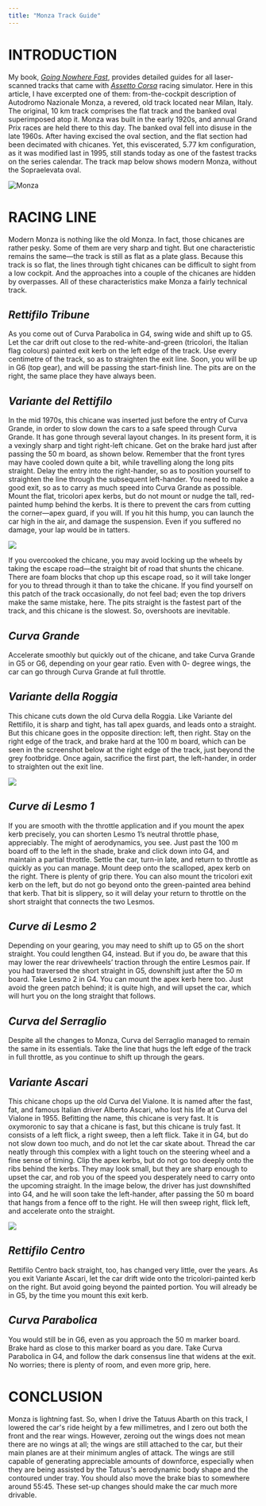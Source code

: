 ```yaml
---
title: "Monza Track Guide"
---
```


# INTRODUCTION

My book, *[Going Nowhere Fast](https://www.amazon.com/Going-Nowhere-Assetto-Corsa-2018-01-20-ebook/dp/B00NS918M4/ref=sr_1_4?keywords=amen+zwa&qid=1637678617&qsid=139-4891948-0624130&sr=8-4&sres=B00WNBY3AW%2CB00FRJRAWA%2CB00RJL1GUQ%2CB00NS918M4%2CB007O48QTC%2CB0085P197A%2CB078MFL33P%2CB009Z2H91W%2CB08Q77JRMC%2CB00OFWFV12%2CB075T4VS5F%2CB075T7HYR5%2CB00DJUK8HS%2CB07XYHLQ9C%2CB086PHR52V%2CB075T6BVGZ)*, provides detailed guides for all laser-scanned tracks that came with *[Assetto Corsa](https://www.assettocorsa.it/home-ac/)* racing simulator. Here in this article, I have excerpted one of them: from-the-cockpit description of Autodromo Nazionale Monza, a revered, old track located near Milan, Italy. The original, 10 km track comprises the flat track and the banked oval superimposed atop it. Monza was built in the early 1920s, and annual Grand Prix races are held there to this day. The banked oval fell into disuse in the late 1960s. After having excised the oval section, and the flat section had been decimated with chicanes. Yet, this eviscerated, 5.77 km configuration, as it was modified last in 1995, still stands today as one of the fastest tracks on the series calendar. The track map below shows modern Monza, without the Sopraelevata oval.

![Monza](../figures/Monza/MonzaMap.jpg)

# RACING LINE

Modern Monza is nothing like the old Monza. In fact, those chicanes are rather pesky. Some of them are very sharp and tight. But one characteristic remains the same—the track is still as flat as a plate glass. Because this track is so flat, the lines through tight chicanes can be difficult to sight from a low cockpit. And the approaches into a couple of the chicanes are hidden by overpasses. All of these characteristics make Monza a fairly technical track.

## *Rettifilo Tribune*

As you come out of Curva Parabolica in G4, swing wide and shift up to G5. Let the car drift out close to the red-white-and-green (tricolori, the Italian flag colours) painted exit kerb on the left edge of the track. Use every centimetre of the track, so as to straighten the exit line. Soon, you will be up in G6 (top gear), and will be passing the start-finish line. The pits are on the right, the same place they have always been.

## *Variante del Rettifilo*

In the mid 1970s, this chicane was inserted just before the entry of Curva Grande, in order to slow down the cars to a safe speed through Curva Grande. It has gone through several layout changes. In its present form, it is a vexingly sharp and tight right-left chicane. Get on the brake hard just after passing the 50 m board, as shown below. Remember that the front tyres may have cooled down quite a bit, while travelling along the long pits straight. Delay the entry into the right-hander, so as to position yourself to straighten the line through the subsequent left-hander. You need to make a good exit, so as to carry as much speed into Curva Grande as possible. Mount the flat, tricolori apex kerbs, but do not mount or nudge the tall, red-painted hump behind the kerbs. It is there to prevent the cars from cutting the corner—apex guard, if you will. If you hit this hump, you can launch the car high in the air, and damage the suspension. Even if you suffered no damage, your lap would be in tatters.

![](../figures/Monza/MonzaFA-01VariantedelRettifilo.jpg)

If you overcooked the chicane, you may avoid locking up the wheels by taking the escape road—the straight bit of road that shunts the chicane. There are foam blocks that chop up this escape road, so it will take longer for you to thread through it than to take the chicane. If you find yourself on this patch of the track occasionally, do not feel bad; even the top drivers make the same mistake, here. The pits straight is the fastest part of the track, and this chicane is the slowest. So, overshoots are inevitable.

## *Curva Grande*

Accelerate smoothly but quickly out of the chicane, and take Curva Grande in G5 or G6, depending on your gear ratio. Even with 0- degree wings, the car can go through Curva Grande at full throttle.

## *Variante della Roggia*

This chicane cuts down the old Curva della Roggia. Like Variante del Rettifilo, it is sharp and tight, has tall apex guards, and leads onto a straight. But this chicane goes in the opposite direction: left, then right. Stay on the right edge of the track, and brake hard at the 100 m board, which can be seen in the screenshot below at the right edge of the track, just beyond the grey footbridge. Once again, sacrifice the first part, the left-hander, in order to straighten out the exit line.

![](../figures/Monza/MonzaFA-03VariantedellaRoggia.jpg)

## *Curve di Lesmo 1*

If you are smooth with the throttle application and if you mount the apex kerb precisely, you can shorten Lesmo 1’s neutral throttle phase, appreciably. The might of aerodynamics, you see. Just past the 100 m board off to the left in the shade, brake and click down into G4, and maintain a partial throttle. Settle the car, turn-in late, and return to throttle as quickly as you can manage. Mount deep onto the scalloped, apex kerb on the right. There is plenty of grip there. You can also mount the tricolori exit kerb on the left, but do not go beyond onto the green-painted area behind that kerb. That bit is slippery, so it will delay your return to throttle on the short straight that connects the two Lesmos.

## *Curve di Lesmo 2*

Depending on your gearing, you may need to shift up to G5 on the short straight. You could lengthen G4, instead. But if you do, be aware that this may lower the rear drivewheels’ traction through the entire Lesmos pair. If you had traversed the short straight in G5, downshift just after the 50 m board. Take Lesmo 2 in G4. You can mount the apex kerb here too. Just avoid the green patch behind; it is quite high, and will upset the car, which will hurt you on the long straight that follows.

## *Curva del Serraglio*

Despite all the changes to Monza, Curva del Serraglio managed to remain the same in its essentials. Take the line that hugs the left edge of the track in full throttle, as you continue to shift up through the gears.

## *Variante Ascari*

This chicane chops up the old Curva del Vialone. It is named after the fast, fat, and famous Italian driver Alberto Ascari, who lost his life at Curva del Vialone in 1955. Befitting the name, this chicane is very fast. It is oxymoronic to say that a chicane is fast, but this chicane is truly fast. It consists of a left flick, a right sweep, then a left flick. Take it in G4, but do not slow down too much, and do not let the car skate about. Thread the car neatly through this complex with a light touch on the steering wheel and a fine sense of timing. Clip the apex kerbs, but do not go too deeply onto the ribs behind the kerbs. They may look small, but they are sharp enough to upset the car, and rob you of the speed you desperately need to carry onto the upcoming straight. In the image below, the driver has just downshifted into G4, and he will soon take the left-hander, after passing the 50 m board that hangs from a fence off to the right. He will then sweep right, flick left, and accelerate onto the straight.

![](../figures/Monza/MonzaFA-07VarianteAscari.jpg)

## *Rettifilo Centro*

Rettifilo Centro back straight, too, has changed very little, over the years. As you exit Variante Ascari, let the car drift wide onto the tricolori-painted kerb on the right. But avoid going beyond the painted portion. You will already be in G5, by the time you mount this exit kerb.

## *Curva Parabolica*

You would still be in G6, even as you approach the 50 m marker board. Brake hard as close to this marker board as you dare. Take Curva Parabolica in G4, and follow the dark consensus line that widens at the exit. No worries; there is plenty of room, and even more grip, here.

# CONCLUSION

Monza is lightning fast. So, when I drive the Tatuus Abarth on this track, I lowered the car's ride height by a few millimetres, and I zero out both the front and the rear wings. However, zeroing out the wings does not mean there are no wings at all; the wings are still attached to the car, but their main planes are at their minimum angles of attack. The wings are still capable of generating appreciable amounts of downforce, especially when they are being assisted by the Tatuus's aerodynamic body shape and the contoured under tray. You should also move the brake bias to somewhere around 55:45. These set-up changes should make the car much more drivable.